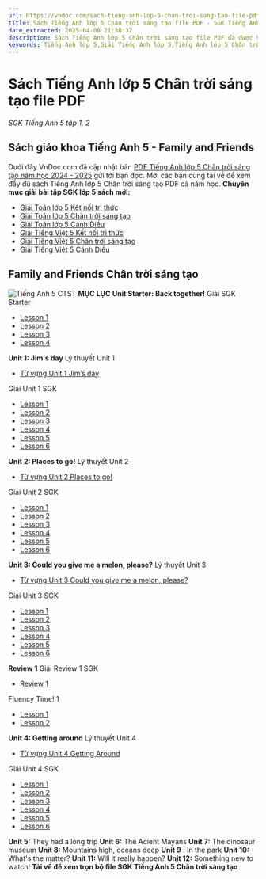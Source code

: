 ```yaml
---
url: https://vndoc.com/sach-tieng-anh-lop-5-chan-troi-sang-tao-file-pdf-317119
title: Sách Tiếng Anh lớp 5 Chân trời sáng tạo file PDF - SGK Tiếng Anh 5 tập 1, 2 - VnDoc.com
date_extracted: 2025-04-08 21:38:32
description: Sách Tiếng Anh lớp 5 Chân trời sáng tạo file PDF đã được VnDoc.com cập nhật PDF nội dung sách giáo khoa môn Tiếng Anh năm học 2024 - 2025 giúp thầy/cô dễ dàng xem online.
keywords: Tiếng Anh lớp 5,Giải Tiếng Anh lớp 5,Tiếng Anh lớp 5 Chân trời sáng tạo,PDF Tiếng Anh lớp 5 Chân trời sáng tạo,Sách Tiếng Anh lớp 5 Chân trời sáng tạo PDF,sách giáo khoa lớp 5 chân trời sáng tạo,sách Tiếng Anh lớp 5 chân trời sáng tạo pdf tập 1,sách Tiếng Anh lớp 5 chân trời sáng tạo pdf tập 2,Sách Tiếng Anh 5 Chân trời sáng tạo PDF
---
```


# Sách Tiếng Anh lớp 5 Chân trời sáng tạo file PDF
 _SGK Tiếng Anh 5 tập 1, 2_
## **Sách giáo khoa Tiếng Anh 5 - Family and Friends**
Dưới đây VnDoc.com đã cập nhật bản [PDF Tiếng Anh lớp 5 Chân trời sáng tạo năm học 2024 - 2025](<https://vndoc.com/sach-tieng-anh-lop-5-chan-troi-sang-tao-file-pdf-317119>) gửi tới bạn đọc. Mời các bạn cùng tải về để xem đầy đủ  sách Tiếng Anh lớp 5 Chân trời sáng tạo PDF cả năm học.
**Chuyên mục giải bài tập SGK lớp 5 sách mới:**
  * [Giải Toán lớp 5 Kết nối tri thức](<https://vndoc.com/toan-lop-5-ket-noi-tri-thuc>)
  * [Giải Toán lớp 5 Chân trời sáng tạo](<https://vndoc.com/toan-lop-5-chan-troi-sang-tao>)
  * [Giải Toán lớp 5 Cánh Diều](<https://vndoc.com/toan-lop-5-canh-dieu>)
  * [Giải Tiếng Việt 5 Kết nối tri thức](<https://vndoc.com/tieng-viet-lop-5-ket-noi-tri-thuc>)
  * [Giải Tiếng Việt 5 Chân trời sáng tạo](<https://vndoc.com/tieng-viet-lop-5-chan-troi-sang-tao>)
  * [Giải Tiếng Việt 5 Cánh Diều](<https://vndoc.com/tieng-viet-lop-5-canh-dieu>)

## **Family and Friends Chân trời sáng tạo**
![Tiếng Anh 5 CTST](https://i.vdoc.vn/data/image/2024/03/20/tieng-anh-ctst-5.png)
**MỤC LỤC**
**Unit Starter: Back together\!**
Giải SGK Starter
  * [Lesson 1](<https://vndoc.com/family-and-friends-5-starter-lesson-1-319965>)
  * [Lesson 2](<https://vndoc.com/family-and-friends-5-starter-lesson-2-320001>)
  * [Lesson 3](<https://vndoc.com/family-and-friends-5-starter-lesson-3-320005>)
  * [Lesson 4](<https://vndoc.com/family-and-friends-5-starter-lesson-4-320010>)

**Unit 1: Jim's day**
Lý thuyết Unit 1
  * [Từ vựng Unit 1 Jim’s day](<https://vndoc.com/tu-vung-tieng-anh-lop-5-unit-1-jim-s-day-320150>)

Giải Unit 1 SGK
  * [Lesson 1](<https://vndoc.com/family-and-friends-5-unit-1-lesson-1-320072>)
  * [Lesson 2](<https://vndoc.com/family-and-friends-5-unit-1-lesson-2-320079>)
  * [Lesson 3](<https://vndoc.com/family-and-friends-5-unit-1-lesson-3-320085>)
  * [Lesson 4](<https://vndoc.com/family-and-friends-5-unit-1-lesson-4-320145>)
  * [Lesson 5](<https://vndoc.com/family-and-friends-5-unit-1-lesson-5-320161>)
  * [Lesson 6](<https://vndoc.com/family-and-friends-5-unit-1-lesson-6-320279>)

**Unit 2: Places to go\!**
Lý thuyết Unit 2
  * [Từ vựng Unit 2 Places to go\!](<https://vndoc.com/tu-vung-tieng-anh-lop-5-unit-2-places-to-go-320630>)

Giải Unit 2 SGK
  * [Lesson 1](<https://vndoc.com/family-and-friends-5-unit-2-lesson-1-320633>)
  * [Lesson 2](<https://vndoc.com/family-and-friends-5-unit-2-lesson-2-320642>)
  * [Lesson 3](<https://vndoc.com/family-and-friends-5-unit-2-lesson-3-320647>)
  * [Lesson 4](<https://vndoc.com/family-and-friends-5-unit-2-lesson-4-320656>)
  * [Lesson 5](<https://vndoc.com/family-and-friends-5-unit-2-lesson-5-320661>)
  * [Lesson 6](<https://vndoc.com/family-and-friends-5-unit-2-lesson-6-320668>)

**Unit 3: Could you give me a melon, please?**
Lý thuyết Unit 3
  * [Từ vựng Unit 3 Could you give me a melon, please?](<https://vndoc.com/tu-vung-tieng-anh-lop-5-unit-3-could-you-give-me-a-melon-please-320761>)

Giải Unit 3 SGK
  * [Lesson 1](<https://vndoc.com/family-and-friends-national-edition-unit-3-lesson-1-320766>)
  * [Lesson 2](<https://vndoc.com/family-and-friends-5-national-edition-unit-3-lesson-2-320772>)
  * [Lesson 3](<https://vndoc.com/family-and-friends-5-national-edition-unit-3-lesson-3-320778>)
  * [Lesson 4](<https://vndoc.com/family-and-friends-5-national-edition-unit-3-lesson-4-320785>)
  * [Lesson 5](<https://vndoc.com/family-and-friends-5-national-edition-unit-3-lesson-5-320816>)
  * [Lesson 6](<https://vndoc.com/family-and-friends-5-national-edition-unit-3-lesson-6-320820>)

**Review 1**
Giải Review 1 SGK
  * [Review 1](<https://vndoc.com/family-and-friends-5-national-edition-review-1-320893>)

Fluency Time\! 1
  * [Lesson 1](<https://vndoc.com/family-and-friends-5-national-edition-fluency-time-1-lesson-1-320899>)
  * [Lesson 2](<https://vndoc.com/family-and-friends-5-national-edition-fluency-time-1-lesson-2-320904>)

**Unit 4: Getting around**
Lý thuyết Unit 4
  * [Từ vựng Unit 4 Getting Around](<https://vndoc.com/tu-vung-tieng-anh-lop-5-unit-4-getting-around-320882>)

Giải Unit 4 SGK
  * [Lesson 1](<https://vndoc.com/family-and-friends-5-national-edition-unit-4-lesson-1-320972>)
  * [Lesson 2](<https://vndoc.com/family-and-friends-5-national-edition-unit-4-lesson-2-320977>)
  * [Lesson 3](<https://vndoc.com/family-and-friends-5-national-edition-unit-4-lesson-3-321013>)
  * [Lesson 4](<https://vndoc.com/family-and-friends-5-national-edition-unit-4-lesson-4-321021>)
  * [Lesson 5](<https://vndoc.com/family-and-friends-5-national-edition-unit-4-lesson-5-321086>)
  * [Lesson 6](<https://vndoc.com/family-and-friends-5-national-edition-unit-4-lesson-6-321254>)

**Unit 5:** They had a long trip
**Unit 6:** The Acient Mayans
**Unit 7:** The dinosaur museum
**Unit 8:** Mountains high, oceans deep
**Unit 9** : In the park
**Unit 10:** What's the matter?
**Unit 11:** Will it really happen?
**Unit 12:** Something new to watch\!
**Tải về để xem trọn bộ file SGK Tiếng Anh 5 Chân trời sáng tạo**

